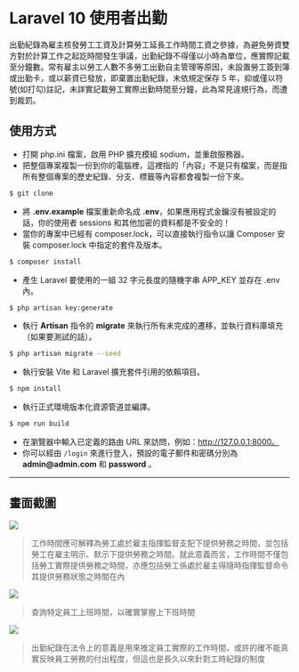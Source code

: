 # Laravel 10 使用者出勤

出勤紀錄為雇主核發勞工工資及計算勞工延長工作時間工資之參據，為避免勞資雙方對於計算工作之起訖時間發生爭議，出勤紀錄不得僅以小時為單位，應實際記載至分鐘數。常有雇主以勞工人數不多勞工出勤自主管理等原因，未設置勞工簽到簿或出勤卡，或以薪資已發放，即棄置出勤紀錄，未依規定保存 5 年，抑或僅以符號(如打勾)註記，未詳實記載勞工實際出勤時間至分鐘，此為常見違規行為，而遭到裁罰。

## 使用方式
- 打開 php.ini 檔案，啟用 PHP 擴充模組 sodium，並重啟服務器。
- 把整個專案複製一份到你的電腦裡，這裡指的「內容」不是只有檔案，而是指所有整個專案的歷史紀錄、分支、標籤等內容都會複製一份下來。
```sh
$ git clone
```
- 將 __.env.example__ 檔案重新命名成 __.env__，如果應用程式金鑰沒有被設定的話，你的使用者 sessions 和其他加密的資料都是不安全的！
- 當你的專案中已經有 composer.lock，可以直接執行指令以讓 Composer 安裝 composer.lock 中指定的套件及版本。
```sh
$ composer install
```
- 產⽣ Laravel 要使用的一組 32 字元長度的隨機字串 APP_KEY 並存在 .env 內。
```sh
$ php artisan key:generate
```
- 執行 __Artisan__ 指令的 __migrate__ 來執行所有未完成的遷移，並執行資料庫填充（如果要測試的話）。
```sh
$ php artisan migrate --seed
```
- 執行安裝 Vite 和 Laravel 擴充套件引用的依賴項目。
```sh
$ npm install
```
- 執行正式環境版本化資源管道並編譯。
```sh
$ npm run build
```
- 在瀏覽器中輸入已定義的路由 URL 來訪問，例如：http://127.0.0.1:8000。
- 你可以經由 `/login` 來進行登入，預設的電子郵件和密碼分別為 __admin@admin.com__ 和 __password__ 。

----

## 畫面截圖
![](https://i.imgur.com/FljVWV2.png)
> 工作時間應可解釋為勞工處於雇主指揮監督支配下提供勞務之時間，並包括勞工在雇主明示、默示下提供勞務之時間。就此意義而言，工作時間不僅包括勞工實際提供勞務之時間，亦應包括勞工係處於雇主得隨時指揮監督命令其提供勞務狀態之時間在內

![](https://i.imgur.com/MEGUFdd.png)
> 查詢特定員工上班時間，以確實掌握上下班時間

![](https://i.imgur.com/Z3OTxwD.png)
> 出勤紀錄在法令上的意義是用來推定員工實際的工作時間，或許的確不能真實反映員工勞務的付出程度，但這也是長久以來針對工時紀錄的制度
